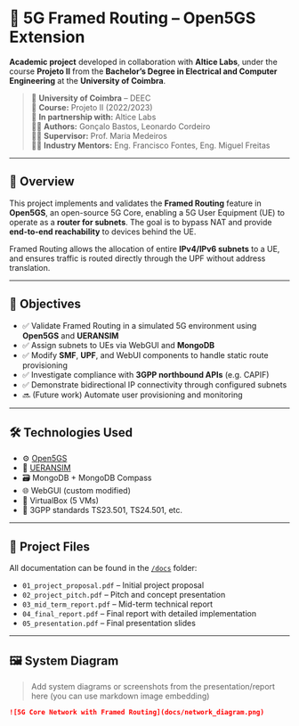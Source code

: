 # 🚀 5G Framed Routing – Open5GS Extension

**Academic project** developed in collaboration with **Altice Labs**, under the course **Projeto II** from the **Bachelor’s Degree in Electrical and Computer Engineering** at the **University of Coimbra**.

> 🏫 **University of Coimbra** – DEEC  
> 🧠 **Course:** Projeto II (2022/2023)  
> 🤝 **In partnership with:** Altice Labs  
> 👨‍💻 **Authors:** Gonçalo Bastos, Leonardo Cordeiro  
> 👩‍🏫 **Supervisor:** Prof. Maria Medeiros  
> 🧑‍💼 **Industry Mentors:** Eng. Francisco Fontes, Eng. Miguel Freitas

---

## 📌 Overview

This project implements and validates the **Framed Routing** feature in **Open5GS**, an open-source 5G Core, enabling a 5G User Equipment (UE) to operate as a **router for subnets**. The goal is to bypass NAT and provide **end-to-end reachability** to devices behind the UE.

Framed Routing allows the allocation of entire **IPv4/IPv6 subnets** to a UE, and ensures traffic is routed directly through the UPF without address translation.

---

## 🧠 Objectives

- ✅ Validate Framed Routing in a simulated 5G environment using **Open5GS** and **UERANSIM**
- ✅ Assign subnets to UEs via WebGUI and **MongoDB**
- ✅ Modify **SMF**, **UPF**, and WebUI components to handle static route provisioning
- ✅ Investigate compliance with **3GPP northbound APIs** (e.g. CAPIF)
- ✅ Demonstrate bidirectional IP connectivity through configured subnets
- 🔜 (Future work) Automate user provisioning and monitoring

---

## 🛠️ Technologies Used

- ⚙️ [Open5GS](https://open5gs.org/)
- 📶 [UERANSIM](https://github.com/aligungr/UERANSIM)
- 🗃️ MongoDB + MongoDB Compass
- 🌐 WebGUI (custom modified)
- 🐧 VirtualBox (5 VMs)
- 🛜 3GPP standards TS23.501, TS24.501, etc.

---

## 📁 Project Files

All documentation can be found in the [`/docs`](./docs) folder:

- `01_project_proposal.pdf` – Initial project proposal  
- `02_project_pitch.pdf` – Pitch and concept presentation  
- `03_mid_term_report.pdf` – Mid-term technical report  
- `04_final_report.pdf` – Final report with detailed implementation  
- `05_presentation.pdf` – Final presentation slides  

---

## 🖼️ System Diagram

> Add system diagrams or screenshots from the presentation/report here (you can use markdown image embedding)

```markdown
![5G Core Network with Framed Routing](docs/network_diagram.png)

